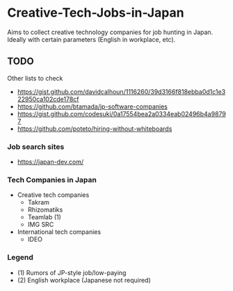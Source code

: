 # Creative-Tech-Jobs-in-Japan
Aims to collect creative technology companies for job hunting in Japan.
Ideally with certain parameters (English in workplace, etc).

## TODO
Other lists to check
- https://gist.github.com/davidcalhoun/1116260/39d3166f818ebba0d1c1e322950ca102cde178cf
- https://github.com/btamada/jp-software-companies
- https://gist.github.com/codesuki/0a17554bea2a0334eab02496b4a98797
- https://github.com/poteto/hiring-without-whiteboards

### Job search sites
- https://japan-dev.com/

### Tech Companies in Japan
- Creative tech companies
    - Takram
    - Rhizomatiks
    - Teamlab (1)
    - IMG SRC
- International tech companies
    - IDEO

### Legend
- (1) Rumors of JP-style job/low-paying
- (2) English workplace (Japanese not required)
